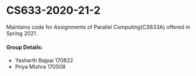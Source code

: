 # CS633-2020-21-2

Maintains code for Assignments of Parallel Computing(CS633A) offered in Spring 2021.

#### Group Details:
  -  Yasharth Bajpai 170822
  -  Priya Mishra    170508
